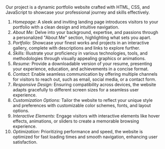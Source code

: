 Our project is a dynamic portfolio website crafted with HTML, CSS, and JavaScript to showcase your professional journey and skills effectively.

1. *Homepage:* A sleek and inviting landing page introduces visitors to your portfolio with a clean design and intuitive navigation.
2. *About Me:* Delve into your background, expertise, and passions through a personalized "About Me" section, highlighting what sets you apart.
3. *Portfolio:* Showcase your finest works and projects in an interactive gallery, complete with descriptions and links to explore further.
4. *Skills:* Illustrate your proficiency in various technologies, tools, and methodologies through visually appealing graphics or animations.
5. *Resume:* Provide a downloadable version of your resume, presenting your experience, education, and achievements in a concise format.
6. *Contact:* Enable seamless communication by offering multiple channels for visitors to reach out, such as email, social media, or a contact form.
7. *Responsive Design:* Ensuring compatibility across devices, the website adapts gracefully to different screen sizes for a seamless user experience.
8. *Customization Options:* Tailor the website to reflect your unique style and preferences with customizable color schemes, fonts, and layout options.
9. *Interactive Elements:* Engage visitors with interactive elements like hover effects, animations, or sliders to create a memorable browsing experience.
10. *Optimization:* Prioritizing performance and speed, the website is optimized for fast loading times and smooth navigation, enhancing user satisfaction.
